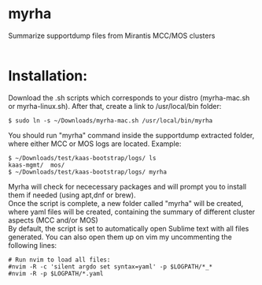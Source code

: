 # myrha
Summarize supportdump files from Mirantis MCC/MOS clusters<br>
<br>
# Installation:
Download the .sh scripts which corresponds to your distro (myrha-mac.sh or myrha-linux.sh). After that, create a link to /usr/local/bin folder:<br>

```
$ sudo ln -s ~/Downloads/myrha-mac.sh /usr/local/bin/myrha
```

You should run "myrha" command inside the supportdump extracted folder, where either MCC or MOS logs are located. Example:<br>

```
$ ~/Downloads/test/kaas-bootstrap/logs/ ls
kaas-mgmt/  mos/
$ ~/Downloads/test/kaas-bootstrap/logs/ myrha
```

Myrha will check for nececessary packages and will prompt you to install them if needed (using apt,dnf or brew).<br>
Once the script is complete, a new folder called "myrha" will be created, where yaml files will be created, containing the summary of different cluster aspects (MCC and/or MOS)<br>
By default, the script is set to automatically open Sublime text with all files generated. You can also open them up on vim my uncommenting the following lines:<br>

```
# Run nvim to load all files:
#nvim -R -c 'silent argdo set syntax=yaml' -p $LOGPATH/*_*
#nvim -R -p $LOGPATH/*.yaml
```
